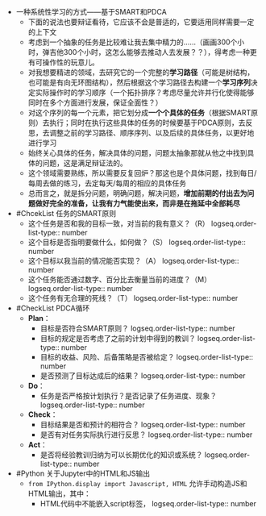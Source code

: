 - 一种系统性学习的方式——基于SMART和PDCA
	- 下面的说法也要辩证看待，它应该不会是普适的，它要适用同样需要一定的上下文
	- 考虑到一个抽象的任务是比较难让我去集中精力的……（画画300个小时，弹吉他300个小时，这怎么能够去推动人去发展？？），得考虑一种更有可操作性的玩意儿。
	- 对我想要精进的领域，去研究它的一个完整的**学习路径**（可能是树结构，也可能是有向无环图结构），然后根据这个学习路径去构建一个**学习序列**决定实际操作时的学习顺序（一个拓扑排序？考虑尽量允许并行化使得能够同时在多个方面进行发展，保证全面性？）
	- 对这个序列的每一个元素，把它划分成**一个个具体的任务**（根据SMART原则）去执行；同时在执行这些具体的任务的时候要基于PDCA原则，去反思，去调整之前的学习路径、顺序序列、以及后续的具体任务，以更好地进行学习
	- 始终关心具体的任务，解决具体的问题，问题太抽象那就从他之中找到具体的问题，这是满足辩证法的。
	- 这个领域需要熟练，所以需要反复回炉？那这也是个具体问题，找到每日/每周去做的练习，去定每天/每周的相应的具体任务
	- 总而言之，就是拆分问题，明确问题，解决问题，**增加前期的付出去为问题做好完全的准备，让我有力气能使出来，而非是在拖延中全部耗尽**
- #ChcekList 任务的SMART原则
	- 这个任务是否和我的目标一致，对当前的我有意义？（R）
	  logseq.order-list-type:: number
	- 这个目标是否指明要做什么，如何做？（S）
	  logseq.order-list-type:: number
	- 这个目标以我当前的情况能否实现？（A）
	  logseq.order-list-type:: number
	- 这个任务能否通过数字、百分比去衡量当前的进度？（M）
	  logseq.order-list-type:: number
	- 这个任务有无合理的死线？（T）
	  logseq.order-list-type:: number
- #CheckList PDCA循环
	- **Plan**：
		- 目标是否符合SMART原则？
		  logseq.order-list-type:: number
		- 目标的规定是否考虑了之前的计划中得到的教训？
		  logseq.order-list-type:: number
		- 目标的收益、风险、后备策略是否被给定？
		  logseq.order-list-type:: number
		- 是否预测了目标达成后的结果？
		  logseq.order-list-type:: number
	- **Do**：
		- 任务是否严格按计划执行？是否记录了任务进度、现象？
		  logseq.order-list-type:: number
	- **Check**：
		- 目标结果是否和预计的相符合？
		  logseq.order-list-type:: number
		- 是否有对任务实际执行进行反思？
		  logseq.order-list-type:: number
	- **Act**：
		- 是否将经验教训归纳为可以长期优化的知识或系统？
		  logseq.order-list-type:: number
- #Python 关于Jupyter中的HTML和JS输出
	- `from IPython.display import Javascript, HTML` 允许手动构造JS和HTML输出，其中：
		- HTML代码中不能嵌入script标签，
		  logseq.order-list-type:: number